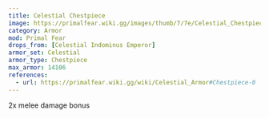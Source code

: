 ```yaml
---
title: Celestial Chestpiece
image: https://primalfear.wiki.gg/images/thumb/7/7e/Celestial_Chestpiece.png/228px-Celestial_Chestpiece.png
category: Armor
mod: Primal Fear
drops_from: [Celestial Indominus Emperor]
armor_set: Celestial
armor_type: Chestpiece
max_armor: 14106
references:
  - url: https://primalfear.wiki.gg/wiki/Celestial_Armor#Chestpiece-0
---
```


2x melee damage bonus